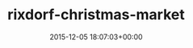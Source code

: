 ---
title:		"rixdorf-christmas-market"
mediatype:		"upload"
description:		"TBC"
date:		"2015-12-05 18:07:03+00:00"
album:		"city"
filename:		"rixdorf-christmas-market.md"
series:		""
cl_public_id:		"city/rixdorf-christmas-market"
cl_version:		1497000414
format:		"tiff"
bytes:		6487692
width:		2560
height:		1440
exposure_mode:		"Auto"
program:		"Aperture-priority AE"
aperture:		"2.8"
focal_length:		"24.0 mm"
iso:		"2500"
shutter_speed:		"1/13"
metering:		"Spot"
flash:		"Off, Did not fire"
white_balance:		"Custom"
colour_temp:		"2800"
has_crop:		"false"
orientation:		"Horizontal (normal)"
camera_model:		"NIKON D800"
lens_info:		"24-70mm f/2.8"
artist:		"No artist info"
x_resolution:		"300"
y_resolution:		"300"
---